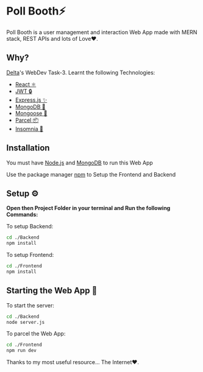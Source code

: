 # Poll Booth⚡

Poll Booth is a user management and interaction Web App made with MERN stack, REST APIs and lots of Love❤️.

## Why?
[Delta](https://delta.nitt.edu/)'s WebDev Task-3. Learnt the following Technologies:

- [React ⚛️](https://reactjs.org/)
- [JWT 🔒 ](https://jwt.io/)
- [Express.js ✨](https://expressjs.com/)
- [MongoDB 💾](https://www.mongodb.com/)
- [Mongoose 🍃](https://mongoosejs.com/)
- [Parcel 📦](https://parceljs.org/)
- [Insomnia 🔮](https://insomnia.rest/)

## Installation
You must have [Node.js](https://nodejs.org/en/) and [MongoDB](https://www.mongodb.com/) to run this Web App

Use the package manager [npm](https://www.npmjs.com/) to Setup the Frontend and Backend


## Setup ⚙️
**Open then Project Folder in your terminal and Run the following Commands:**

To setup Backend:
```bash
cd ./Backend
npm install
```
To setup Frontend:
```bash
cd ./Frontend
npm install
```


## Starting the Web App 🔌

To start the server:
```bash
cd ./Backend
node server.js
```
To parcel the Web App:
```bash
cd ./Frontend
npm run dev
```

Thanks to my most useful resource... The Internet❤️.
